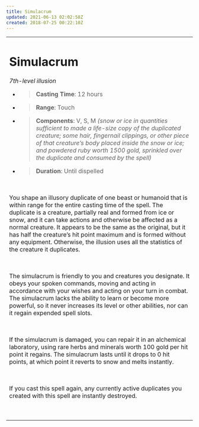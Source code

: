 ```yaml
---
title: Simulacrum
updated: 2021-06-13 02:02:58Z
created: 2018-07-25 00:22:10Z
---
```


<table><tbody><tr class="odd"><td><h1 id="simulacrum"><strong>Simulacrum</strong></h1><p><em>7th-level illusion</em></p><ul><li><blockquote><p><strong>Casting Time</strong>: 12 hours</p></blockquote></li><li><blockquote><p><strong>Range</strong>: Touch</p></blockquote></li><li><blockquote><p><strong>Components</strong>: V, S, M <em>(snow or ice in quantities sufficient to made a life-size copy of the duplicated creature; some hair, fingernail clippings, or other piece of that creature’s body placed inside the snow or ice; and powdered ruby worth 1500 gold, sprinkled over the duplicate and consumed by the spell)</em></p></blockquote></li><li><blockquote><p><strong>Duration</strong>: Until dispelled</p></blockquote></li></ul><p> </p><p>You shape an illusory duplicate of one beast or humanoid that is within range for the entire casting time of the spell. The duplicate is a creature, partially real and formed from ice or snow, and it can take actions and otherwise be affected as a normal creature. It appears to be the same as the original, but it has half the creature’s hit point maximum and is formed without any equipment. Otherwise, the illusion uses all the statistics of the creature it duplicates.</p><p> </p><p>The simulacrum is friendly to you and creatures you designate. It obeys your spoken commands, moving and acting in accordance with your wishes and acting on your turn in combat. The simulacrum lacks the ability to learn or become more powerful, so it never increases its level or other abilities, nor can it regain expended spell slots.</p><p> </p><p>If the simulacrum is damaged, you can repair it in an alchemical laboratory, using rare herbs and minerals worth 100 gold per hit point it regains. The simulacrum lasts until it drops to 0 hit points, at which point it reverts to snow and melts instantly.</p><p> </p><p>If you cast this spell again, any currently active duplicates you created with this spell are instantly destroyed.</p><p> </p></td></tr></tbody></table>